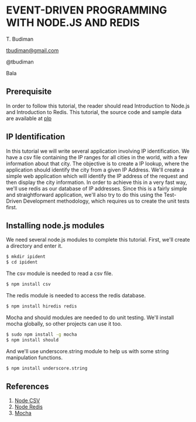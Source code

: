 EVENT-DRIVEN PROGRAMMING WITH NODE.JS AND REDIS
===============================================

T. Budiman

tbudiman@gmail.com

@tbudiman


Bala

Prerequisite
------------

In order to follow this tutorial, the reader should read Introduction to Node.js and Introduction to Redis.
This tutorial, the source code and sample data are available at [plp] 

IP Identification
-----------------

In this tutorial we will write several application involving IP identification. We have a csv file containing the IP ranges for all cities in the world, with a few information about that city. The objective is to create a IP lookup, where the application should identify the city from a given IP Address. We'll create a simple web application which will identify the IP address of the request and then display the city information. In order to achieve this in a very fast way, we'll use redis as our database of IP addresses. Since this is a fairly simple and straightforward application, we'll also try to do this using the Test-Driven Development methodology, which requires us to create the unit tests first.


Installing node.js modules
--------------------------

We need several node.js modules to complete this tutorial. First, we'll create
a directory and enter it.

```sh
$ mkdir ipident
$ cd ipident
```

The csv module is needed to read a csv file.

```sh
$ npm install csv
```

The redis module is needed to access the redis database.
```sh
$ npm install hiredis redis
```

Mocha and should modules are needed to do unit testing. We'll install mocha globally, so other projects can use it too.

```sh
$ sudo npm install -g mocha
$ npm install should
```

And we'll use underscore.string module to help us with some string manipulation functions.

```sh
$ npm install underscore.string
```


References
----------
 1. [Node CSV]
 2. [Node Redis]
 3. [Mocha]

  [plp]: https://github.com/Webizly/plp/tree/master/ipident/
  [Node CSV]: http://www.adaltas.com/projects/node-csv/
  [Node Redis]: https://github.com/mranney/node_redis
  [mocha]: http://visionmedia.github.io/mocha/
